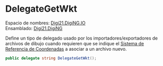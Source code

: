 # DelegateGetWkt

Espacio de nombres: [Digi21.DigiNG.IO](/digi3d-net/programacion/.net/referencia/digi21.diging/digi21.diging.io/)  
Ensamblado: [Digi21.DigiNG](/digi3d-net/programacion/.net/referencia/digi21.diging.plugin/digi21.diging/)

Define un tipo de delegado usado por los importadores/exportadores de archivos de dibujo cuando requieren que se indique el [Sistema de Referencia de Coordenadas](../../../../../../sistemas-referencia-coordenadas/) a asociar a un archivo nuevo.

```csharp
public delegate string DelegateGetWkt();
```

